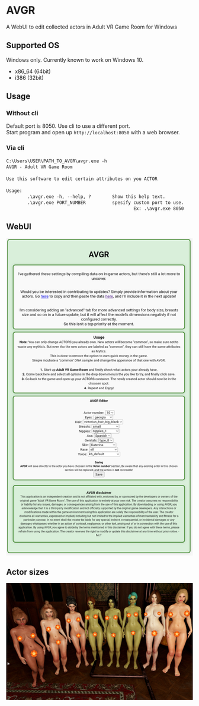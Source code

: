 # AVGR
A WebUI to edit collected actors in Adult VR Game Room for Windows
## Supported OS
Windows only. Currently known to work on Windows 10.
- x86_64 (64bit)
- i386 (32bit)
## Usage
### Without cli
Default port is 8050. Use cli to use a different port. \
Start program and open up `http://localhost:8050` with a web browser.

### Via cli
```
C:\Users\USER\PATH_TO_AVGR\avgr.exe -h
AVGR - Adult VR Game Room

Use this software to edit certain attributes on you ACTOR

Usage:
        .\avgr.exe -h, --help, ?        Show this help text.
        .\avgr.exe PORT_NUMBER          spesify custom port to use. 
                                                Ex: .\avgr.exe 8050
```
## WebUI
![](https://raw.githubusercontent.com/ytx64/avgr/main/assets/img/webUI.png)

## Actor sizes
![](https://raw.githubusercontent.com/ytx64/avgr/main/assets/img/actors.PNG)
